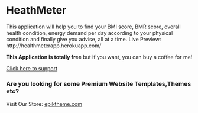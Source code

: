 <h1>HeathMeter</h1>
<p>This application will help you to find your BMI score, BMR score, overall health condition, energy demand per day according to your physical condition and finally give you advise, all at a time. Live Preview: http://healthmeterapp.herokuapp.com/</p>
<p><b>This Application is totally free</b> but if you want, you can buy a coffee for me!</p>
<a href="https://ko-fi.com/shakibuldeveloper#checkoutModal">Click here to support</a>
<h3>Are you looking for some Premium Website Templates,Themes etc?</h3>
<p>Visit Our Store: <a href="https://epiktheme.com/">epiktheme.com</a></p>
